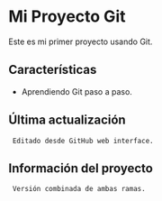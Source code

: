# Mi Proyecto Git
   
   Este es mi primer proyecto usando Git.

## Características
- Aprendiendo Git paso a paso.

## Última actualización
     Editado desde GitHub web interface.

## Información del proyecto
     Versión combinada de ambas ramas.
